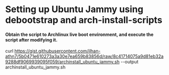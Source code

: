 # Setting up Ubuntu Jammy using debootstrap and arch-install-scripts
#### Obtain the script to Archlinux live boot environment, and execute the script after modifying it.
curl https://gist.githubusercontent.com/ilhan-athn7/5b0471e610273a3a30e7ea659b83856d/raw/8c41714075a9d81eb32a9288df9069939095f059/archinstall_ubuntu_jammy.sh --output archinstall_ubuntu_jammy.sh
